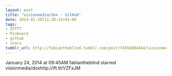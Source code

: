 ```yaml
---
layout: post
title: "visionmedia/dox · GitHub"
date: 2014-01-26T11:20:33+01:00
tags:
- IFTTT
- Pinboard
- github
- stars
tumblr_url: http://fabiantheblind.tumblr.com/post/74592884464/visionmedia-dox-github
---
```

January 24, 2014 at 09:45AM
fabiantheblind starred visionmedia/doxhttp://ift.tt/VZFxJM
